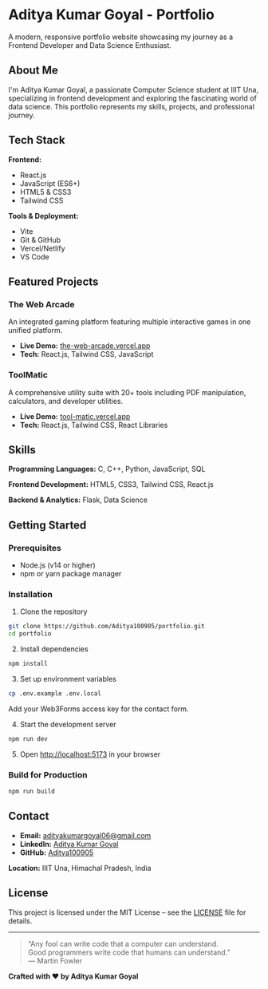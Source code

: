 # Aditya Kumar Goyal - Portfolio

A modern, responsive portfolio website showcasing my journey as a Frontend Developer and Data Science Enthusiast.

## About Me

I'm Aditya Kumar Goyal, a passionate Computer Science student at IIIT Una, specializing in frontend development and exploring the fascinating world of data science. This portfolio represents my skills, projects, and professional journey.

## Tech Stack

**Frontend:**

- React.js
- JavaScript (ES6+)
- HTML5 & CSS3
- Tailwind CSS

**Tools & Deployment:**

- Vite
- Git & GitHub
- Vercel/Netlify
- VS Code

## Featured Projects

### The Web Arcade

An integrated gaming platform featuring multiple interactive games in one unified platform.

- **Live Demo:** [the-web-arcade.vercel.app](https://the-web-arcade.vercel.app)
- **Tech:** React.js, Tailwind CSS, JavaScript

### ToolMatic

A comprehensive utility suite with 20+ tools including PDF manipulation, calculators, and developer utilities.

- **Live Demo:** [tool-matic.vercel.app](https://tool-matic.vercel.app)
- **Tech:** React.js, Tailwind CSS, React Libraries

## Skills

**Programming Languages:** C, C++, Python, JavaScript, SQL

**Frontend Development:** HTML5, CSS3, Tailwind CSS, React.js

**Backend & Analytics:** Flask, Data Science

## Getting Started

### Prerequisites

- Node.js (v14 or higher)
- npm or yarn package manager

### Installation

1. Clone the repository

```bash
git clone https://github.com/Aditya100905/portfolio.git
cd portfolio
```

2. Install dependencies

```bash
npm install
```

3. Set up environment variables

```bash
cp .env.example .env.local
```

Add your Web3Forms access key for the contact form.

4. Start the development server

```bash
npm run dev
```

5. Open [http://localhost:5173](http://localhost:5173) in your browser

### Build for Production

```bash
npm run build
```

## Contact

- **Email:** adityakumargoyal06@gmail.com
- **LinkedIn:** [Aditya Kumar Goyal](https://www.linkedin.com/in/aditya-kumar-goyal-1a631328a)
- **GitHub:** [Aditya100905](https://github.com/Aditya100905)

**Location:** IIIT Una, Himachal Pradesh, India

## License

This project is licensed under the MIT License – see the [LICENSE](LICENSE) file for details.

---

> “Any fool can write code that a computer can understand.<br>Good programmers write code that humans can understand.”  
> — Martin Fowler

**Crafted with ❤️ by Aditya Kumar Goyal**
